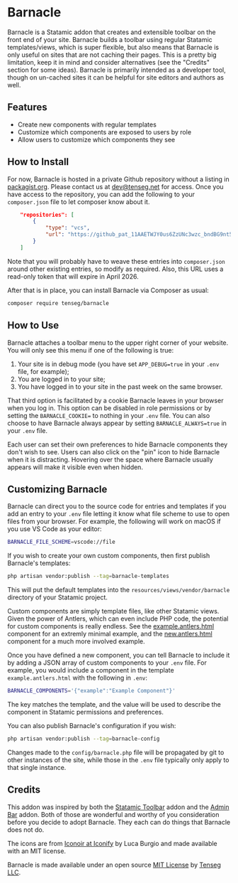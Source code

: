 # Barnacle

Barnacle is a Statamic addon that creates and extensible toolbar on the front end of your site. Barnacle builds a toolbar using regular Statamic templates/views, which is super flexible, but also means that Barnacle is only useful on sites that are not caching their pages. This is a pretty big limitation, keep it in mind and consider alternatives (see the "Credits" section for some ideas). Barnacle is primarily intended as a developer tool, though on un-cached sites it can be helpful for site editors and authors as well.

## Features

- Create new components with regular templates
- Customize which components are exposed to users by role
- Allow users to customize which components they see

## How to Install

For now, Barnacle is hosted in a private Github repository without a listing in [packagist.org](packagist.org). Please contact us at [dev@tenseg.net](mailto:dev@tenseg.net?subject=Barnacle%20repo%20request) for access. Once you have access to the repository, you can add the following to your `composer.json` file to let composer know about it.

```json
    "repositories": [
        {
            "type": "vcs",
            "url": "https://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@github.com/tenseg/barnacle.git"
        }
    ]
```
Note that you will probably have to weave these entries into `composer.json` around other existing entries, so modify as required. Also, this URL uses a read-only token that will expire in April 2026.

After that is in place, you can install Barnacle via Composer as usual:

```sh
composer require tenseg/barnacle
```

## How to Use

Barnacle attaches a toolbar menu to the upper right corner of your website. You will only see this menu if one of the following is true:

1. Your site is in debug mode (you have set `APP_DEBUG=true` in your `.env` file, for example);
2. You are logged in to your site;
3. You have logged in to your site in the past week on the same browser.

That third option is facilitated by a cookie Barnacle leaves in your browser when you log in. This option can be disabled in role permissions or by setting the `BARNACLE_COOKIE=` to nothing in your `.env` file. You can also choose to have Barnacle always appear by setting `BARNACLE_ALWAYS=true` in your `.env` file.

Each user can set their own preferences to hide Barnacle components they don't wish to see. Users can also click on the "pin" icon to hide Barnacle when it is distracting. Hovering over the space where Barnacle usually appears will make it visible even when hidden.

## Customizing Barnacle

Barnacle can direct you to the source code for entries and templates if you add an entry to your `.env` file letting it know what file scheme to use to open files from your browser. For example, the following will work on macOS if you use VS Code as your editor:

```sh
BARNACLE_FILE_SCHEME=vscode://file
```

If you wish to create your own custom components, then first publish Barnacle's templates:

```sh
php artisan vendor:publish --tag=barnacle-templates
```

This will put the default templates into the `resources/views/vendor/barnacle` directory of your Statamic project.

Custom components are simply template files, like other Statamic views. Given the power of Antlers, which can even include PHP code, the potential for custom components is really endless. See the [example.antlers.html](resources/views/components/example.antlers.html) component for an extremly minimal example, and the [new.antlers.html](resources/views/components/new.antlers.html) component for a much more involved example.

Once you have defined a new component, you can tell Barnacle to include it by adding a JSON array of custom components to your `.env` file. For example, you would include a component in the template `example.antlers.html` with the following in `.env`:

```sh
BARNACLE_COMPONENTS='{"example":"Example Component"}'
```

The key matches the template, and the value will be used to describe the component in Statamic permissions and preferences.

You can also publish Barnacle's configuration if you wish:

```sh
php artisan vendor:publish --tag=barnacle-config
```
Changes made to the `config/barnacle.php` file will be propagated by git to other instances of the site, while those in the `.env` file typically only apply to that single instance.

## Credits

This addon was inspired by both the [Statamic Toolbar](https://statamic.com/addons/heidkaemper/toolbar) addon and the [Admin Bar](https://statamic.com/addons/el-schneider/admin-bar) addon. Both of those are wonderful and worthy of you consideration before you decide to adopt Barnacle. They each can do things that Barnacle does not do.

The icons are from [Iconoir at Iconify](https://icon-sets.iconify.design/iconoir/) by Luca Burgio and made available with an MIT license.

Barnacle is made available under an open source [MIT License](LICENSE.txt) by [Tenseg LLC](https://www.tenseg.net).
